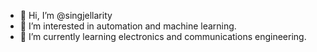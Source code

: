 - 👋 Hi, I’m @singjellarity
- 👀 I’m interested in automation and machine learning.
- 🌱 I’m currently learning electronics and communications engineering. 



<!---
singjellarity/singjellarity is a ✨ special ✨ repository because its `README.md` (this file) appears on your GitHub profile.
You can click the Preview link to take a look at your changes.
--->
